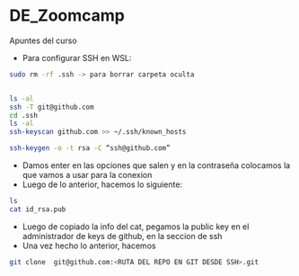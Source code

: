 # DE_Zoomcamp

Apuntes del curso

* Para configurar SSH en WSL:

```bash
sudo rm -rf .ssh -> para borrar carpeta oculta


ls -al
ssh -T git@github.com
cd .ssh
ls -al
ssh-keyscan github.com >> ~/.ssh/known_hosts

ssh-keygen -o -t rsa -C “ssh@github.com”

```

* Damos enter en las opciones que salen y en la contraseña colocamos la que vamos a usar para la conexion
* Luego de lo anterior, hacemos lo siguiente:

```bash
ls
cat id_rsa.pub

```

* Luego de copiado la info del cat, pegamos la public key en el administrador de keys de github, en la seccion de ssh
* Una vez hecho lo anterior, hacemos

```bash
git clone  git@github.com:<RUTA DEL REPO EN GIT DESDE SSH>.git
```
